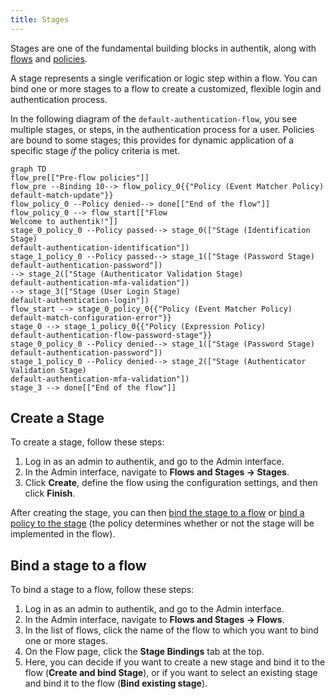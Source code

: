 ```yaml
---
title: Stages
---
```


Stages are one of the fundamental building blocks in authentik, along with [flows](../index.md) and [policies](docs/policies/index.md).

A stage represents a single verification or logic step within a flow. You can bind one or more stages to a flow to create a customized, flexible login and authentication process.

In the following diagram of the `default-authentication-flow`, you see multiple stages, or steps, in the authentication process for a user. Policies are bound to some stages; this provides for dynamic application of a specific stage _if_ the policy criteria is met.

```mermaid
graph TD
flow_pre[["Pre-flow policies"]]
flow_pre --Binding 10--> flow_policy_0{{"Policy (Event Matcher Policy)
default-match-update"}}
flow_policy_0 --Policy denied--> done[["End of the flow"]]
flow_policy_0 --> flow_start[["Flow
Welcome to authentik!"]]
stage_0_policy_0 --Policy passed--> stage_0(["Stage (Identification Stage)
default-authentication-identification"])
stage_1_policy_0 --Policy passed--> stage_1(["Stage (Password Stage)
default-authentication-password"])
--> stage_2(["Stage (Authenticator Validation Stage)
default-authentication-mfa-validation"])
--> stage_3(["Stage (User Login Stage)
default-authentication-login"])
flow_start --> stage_0_policy_0{{"Policy (Event Matcher Policy)
default-match-configuration-error"}}
stage_0 --> stage_1_policy_0{{"Policy (Expression Policy)
default-authentication-flow-password-stage"}}
stage_0_policy_0 --Policy denied--> stage_1(["Stage (Password Stage)
default-authentication-password"])
stage_1_policy_0 --Policy denied--> stage_2(["Stage (Authenticator Validation Stage)
default-authentication-mfa-validation"])
stage_3 --> done[["End of the flow"]]
```

## Create a Stage

To create a stage, follow these steps:

1. Log in as an admin to authentik, and go to the Admin interface.
2. In the Admin interface, navigate to **Flows and Stages -> Stages**.
3. Click **Create**, define the flow using the configuration settings, and then click **Finish**.

After creating the stage, you can then [bind the stage to a flow](#bind-a-stage-to-a-flow) or [bind a policy to the stage](../../customize/policies/working_with_policies/working_with_policies.md) (the policy determines whether or not the stage will be implemented in the flow).

## Bind a stage to a flow

To bind a stage to a flow, follow these steps:

1. Log in as an admin to authentik, and go to the Admin interface.
2. In the Admin interface, navigate to **Flows and Stages -> Flows**.
3. In the list of flows, click the name of the flow to which you want to bind one or more stages.
4. On the Flow page, click the **Stage Bindings** tab at the top.
5. Here, you can decide if you want to create a new stage and bind it to the flow (**Create and bind Stage**), or if you want to select an existing stage and bind it to the flow (**Bind existing stage**).
